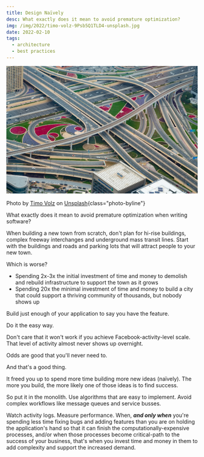 ```yaml
---
title: Design Naïvely
desc: What exactly does it mean to avoid premature optimization?
img: /img/2022/timo-volz-9Psb5Q1TLD4-unsplash.jpg
date: 2022-02-10
tags:
  - architecture
  - best practices
---
```


![A very complex intersection seen from a high vantage point](/img/2022/timo-volz-9Psb5Q1TLD4-unsplash.jpg)

Photo by <a href="https://unsplash.com/@magict1911?utm_source=unsplash&utm_medium=referral&utm_content=creditCopyText">Timo Volz</a> on <a href="https://unsplash.com/s/photos/complex?utm_source=unsplash&utm_medium=referral&utm_content=creditCopyText">Unsplash</a>{class="photo-byline"}

What exactly does it mean to avoid premature optimization when writing software?

When building a new town from scratch, don't plan for hi-rise buildings, complex freeway interchanges and underground mass transit lines. Start with the buildings and roads and parking lots that will attract people to your new town.

Which is worse?

- Spending 2x-3x the initial investment of time and money to demolish and rebuild infrastructure to support the town as it grows
- Spending 20x the minimal investment of time and money to build a city that could support a thriving community of thousands, but nobody shows up

Build just enough of your application to say you have the feature.

Do it the easy way.

Don't care that it won't work if you achieve Facebook-activity-level scale. That level of activity almost never shows up overnight.

Odds are good that you'll never need to.

And that's a good thing.

It freed you up to spend more time building more new ideas (naïvely). The more you build, the more likely one of those ideas is to find success.

So put it in the monolith. Use algorithms that are easy to implement. Avoid complex workflows like message queues and service busses.

Watch activity logs. Measure performance. When, _**and only when**_ you're spending less time fixing bugs and adding features than you are on holding the application's hand so that it can finish the computationally-expensive processes, and/or when those processes become critical-path to the success of your business, that's when you invest time and money in them to add complexity and support the increased demand.
